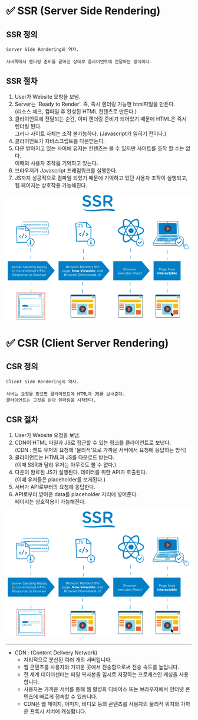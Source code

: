 # ✅ SSR (Server Side Rendering)

## SSR 정의
```
Server Side Rendering의 약자.

서버쪽에서 렌더링 준비를 끝마친 상태로 클라이언트에 전달하는 방식이다.
```

## SSR 절차
1. User가 Website 요청을 보냄.<br>
2. Server는 'Ready to Render'. 즉, 즉시 렌더링 가능한 html파일을 만든다.<br>
    (리소스 체크, 컴파일 후 완성된 HTML 컨텐츠로 만든다.)<br>
3. 클라이언트에 전달되는 순간, 이미 렌더링 준비가 되어있기 때문에 HTML은 즉시 렌더링 된다. <br>
    그러나 사이트 자체는 조작 불가능하다. (Javascript가 읽히기 전이다.)<br>
4. 클라이언트가 자바스크립트를 다운받는다.<br>
5. 다운 받아지고 있는 사이에 유저는 컨텐츠는 볼 수 있지만 사이트를 조작 할 수는 없다. <br>
    이때의 사용자 조작을 기억하고 있는다.<br>
6. 브라우저가 Javascript 프레임워크를 실행한다.<br>
7. JS까지 성공적으로 컴파일 되었기 때문에 기억하고 있던 사용자 조작이 실행되고, 웹 페이지는 상호작용 가능해진다.<br>

![ex_screenshot](../img/ssr_step.png)<br>

# ✅ CSR (Client Server Rendering)

## CSR 정의
```
Client Side Rendering의 약자.

서버는 요청을 받으면 클라이언트에 HTML과 JS를 보내준다. 
클라이언트는 그것을 받아 렌더링을 시작한다.
```

## CSR 절차

1. User가 Website 요청을 보냄.<br>
2. CDN이 HTML 파일과 JS로 접근할 수 있는 링크를 클라이언트로 보낸다.<br>
    (CDN : 엔드 유저의 요청에 '물리적'으로 가까운 서버에서 요청에 응답하는 방식)<br>
3. 클라이언트는 HTML과 JS를 다운로드 받는다.<br>
    (이때 SSR과 달리 유저는 아무것도 볼 수 없다.)<br>
4. 다운이 완료된 JS가 실행된다. 데이터를 위한 API가 호출된다.<br>
    (이때 유저들은 placeholder를 보게된다.)<br>
5. 서버가 API로부터의 요청에 응답한다.<br>
6. API로부터 받아온 data를 placeholder 자리에 넣어준다. <br>
    페이지는 상호작용이 가능해진다.<br>

![ex_screenshot](../img/ssr_step.png)<br>

---

* CDN : (Content Delivery Network) 
    - 지리적으로 분산된 여러 개의 서버입니다. 
    - 웹 콘텐츠를 사용자와 가까운 곳에서 전송함으로써 전송 속도를 높입니다. 
    - 전 세계 데이터센터는 파일 복사본을 임시로 저장하는 프로세스인 캐싱을 사용합니다. 
    - 사용자는 가까운 서버를 통해 웹 활성화 디바이스 또는 브라우저에서 인터넷 콘텐츠에 빠르게 접속할 수 있습니다. 
    - CDN은 웹 페이지, 이미지, 비디오 등의 콘텐츠를 사용자의 물리적 위치와 가까운 프록시 서버에 캐싱합니다. 
